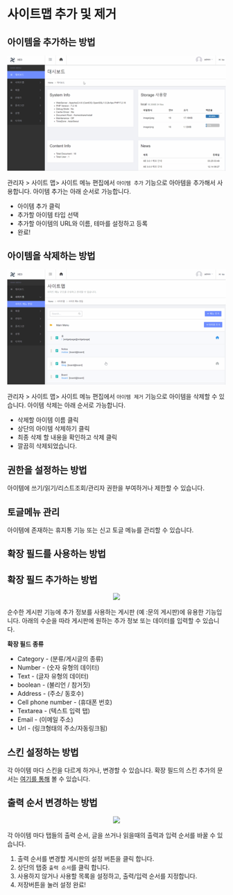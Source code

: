 # 사이트맵 추가 및 제거

## 아이템을 추가하는 방법

<center><img src="../.vuepress/assets/item_add.gif"></center>

관리자 &gt; 사이트 맵&gt; 사이트 메뉴 편집에서 `아이템 추가` 기능으로 아아템을 추가해서 사용합니다. 아이템 추가는 아래 순서로 가능합니다.
* 아이템 추가 클릭
* 추가할 아이템 타입 선택
* 추가할 아이템의 URL와 이름, 테마를 설정하고 등록
* 완료!

## 아이템을 삭제하는 방법

<center><img src="../.vuepress/assets/item_delete.gif"></center>

관리자 &gt; 사이트 맵&gt; 사이트 메뉴 편집에서 `아이템 제거` 기능으로 아이템을 삭제할 수 있습니다. 아이템 삭제는 아래 순서로 가능합니다.

* 삭제할 아이템 이름 클릭
* 상단의 아이템 삭제하기 클릭
* 최종 삭제 할 내용을 확인하고 삭제 클릭
* 깔끔히 삭제되었습니다.

## 권한을 설정하는 방법

아이템에 쓰기/읽기/리스트조회/관리자 권한을 부여하거나 제한할 수 있습니다.

## 토글메뉴 관리

아이템에 존재하는 휴지통 기능 또는 신고 토글 메뉴를 관리할 수 있습니다.

## 확장 필드를 사용하는 방법

## 확장 필드 추가하는 방법
<center><img src="../.vuepress/assets/dynamic_add.gif"></center>

순수한 게시판 기능에 추가 정보를 사용하는 게시판 \(예 :문의 게시판\)에 유용한 기능입니다. 아래의 수순을 따라 게시판에 원하는 추가 정보 또는 데이터를 입력할 수 있습니다.

**확장 필드 종류**

* Category - \(분류/게시글의 종류\)
* Number - \(숫자 유형의 데이터\)
* Text - \(글자 유형의 데이터\)
* boolean - \(불리언 / 참거짓\)
* Address - \(주소/ 동호수\)
* Cell phone number - \(휴대폰 번호\)
* Textarea - \(텍스트 입력 탭\)
* Email - \(이메일 주소\)
* Url - \(링크형태의 주소/자동링크됨\)

## 스킨 설정하는 방법

각 아이템 마다 스킨을 다르게 하거나, 변경할 수 있습니다.
확장 필드의 스킨 추가의 문서는 [여기를 통해](../component-make-guide/dynamic-field-skin-guide.md) 볼 수 있습니다.

## 출력 순서 변경하는 방법

<center><img src="../.vuepress/assets/output_sequence.gif"></center>

각 아이템 마다 탭들의 출력 순서, 글을 쓰거나 읽을때의 출력과 입력 순서를 바꿀 수 있습니다.

1. 출력 순서를 변경할 게시판의 설정 버튼을 클릭 합니다.
2. 상단의 탭중 `출력 순서`를 클릭 합니다.
3. 사용하지 않거나 사용할 목록을 설정하고, 출력/입력 순서를 지정합니다.
4. 저장버튼을 눌러 설정 완료!
